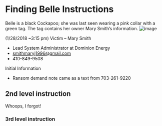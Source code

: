 # Finding Belle Instructions
Belle is a black Cockapoo; she was last seen wearing a pink collar with a green tag.  The tag contains her owner Mary Smith’s information. 
![image](https://github.com/emerginganalytics/cyberarena/assets/50633591/055f5b5b-8117-40d0-8d22-1355e220d059)

(1/28/2018 ~3:15 pm)
Victim – Mary Smith
* Lead System Administrator at Dominion Energy
* smithmaryj1996@gmail.com
* 410-849-9508

Initial Information
* Ransom demand note came as a text from 703-261-9220

## 2nd level instruction
Whoops, I forgot!

### 3rd level instruction
